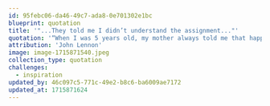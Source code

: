 ```yaml
---
id: 95febc06-da46-49c7-ada8-0e701302e1bc
blueprint: quotation
title: '"...They told me I didn’t understand the assignment..."'
quotation: '“When I was 5 years old, my mother always told me that happiness was the key to life. When I went to school, they asked me what I wanted to be when I grew up. I wrote down ‘happy’. They told me I didn’t understand the assignment, and I told them they didn’t understand life.”'
attribution: 'John Lennon'
image: image-1715871540.jpeg
collection_type: quotation
challenges:
  - inspiration
updated_by: 46c097c5-771c-49e2-b8c6-ba6009ae7172
updated_at: 1715871624
---
```

